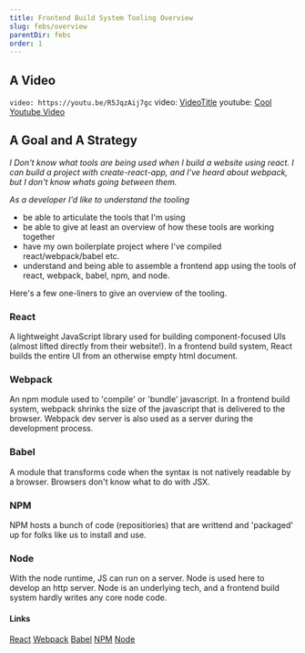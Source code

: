 ```yaml
---
title: Frontend Build System Tooling Overview
slug: febs/overview
parentDir: febs
order: 1
---
```


## A Video

`video: https://youtu.be/R5JqzAij7gc`
video: [VideoTitle](https://youtu.be/R5JqzAij7gc) youtube: [Cool Youtube Video](https://youtu.be/R5JqzAij7gc)

## A Goal and A Strategy

_I Don't know what tools are being used when I build a website using react. I can build a project with create-react-app, and I've heard about webpack, but I don't know whats going between them._

_As a developer I'd like to understand the tooling_

- be able to articulate the tools that I'm using
- be able to give at least an overview of how these tools are working together
- have my own boilerplate project where I've compiled react/webpack/babel etc.
- understand and being able to assemble a frontend app using the tools of react, webpack, babel, npm, and node.

Here's a few one-liners to give an overview of the tooling.

### React

A lightweight JavaScript library used for building component-focused UIs (almost lifted directly from their website!). In a frontend build system, React builds the entire UI from an otherwise empty html document.

### Webpack

An npm module used to 'compile' or 'bundle' javascript. In a frontend build system, webpack shrinks the size of the javascript that is delivered to the browser. Webpack dev server is also used as a server during the development process.

### Babel

A module that transforms code when the syntax is not natively readable by a browser. Browsers don't know what to do with JSX.

### NPM

NPM hosts a bunch of code (repositiories) that are writtend and 'packaged' up for folks like us to install and use.

### Node

With the node runtime, JS can run on a server. Node is used here to develop an http server. Node is an underlying tech, and a frontend build system hardly writes any core node code.

#### Links

[React](https://reactjs.org/)
[Webpack](https://webpack.js.org/)
[Babel](https://babeljs.io/)
[NPM](https://www.npmjs.com/)
[Node](https://nodejs.org/en/)
